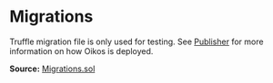 # Migrations

Truffle migration file is only used for testing. See [Publisher](publisher.md) for more information on how Oikos is deployed.

**Source:** [Migrations.sol](https://github.com/Synthetixio/oikos/blob/master/contracts/Migrations.sol)
